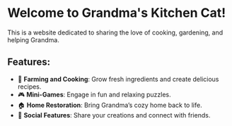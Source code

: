 # Welcome to Grandma's Kitchen Cat!

This is a website dedicated to sharing the love of cooking, gardening, and helping Grandma.

## Features:
- 🌱 **Farming and Cooking**: Grow fresh ingredients and create delicious recipes.
- 🎮 **Mini-Games**: Engage in fun and relaxing puzzles.
- 🏠 **Home Restoration**: Bring Grandma’s cozy home back to life.
- 🤝 **Social Features**: Share your creations and connect with friends.
